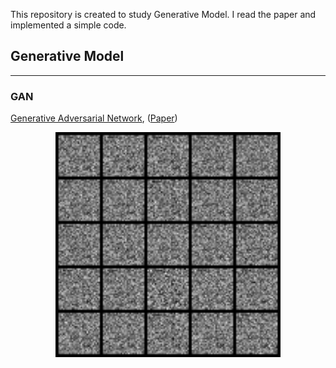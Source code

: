 This repository is created to study Generative Model.
I read the paper and implemented a simple code.

## Generative Model
---
### GAN
[Generative Adversarial Network]((https://re-code-cord.tistory.com/entry/Generative-Adversarial-Networks)), ([Paper](https://arxiv.org/pdf/1406.2661.pdf))

<p align="center">
    <img src="assets/gan.gif" width="360"\>
</p>

